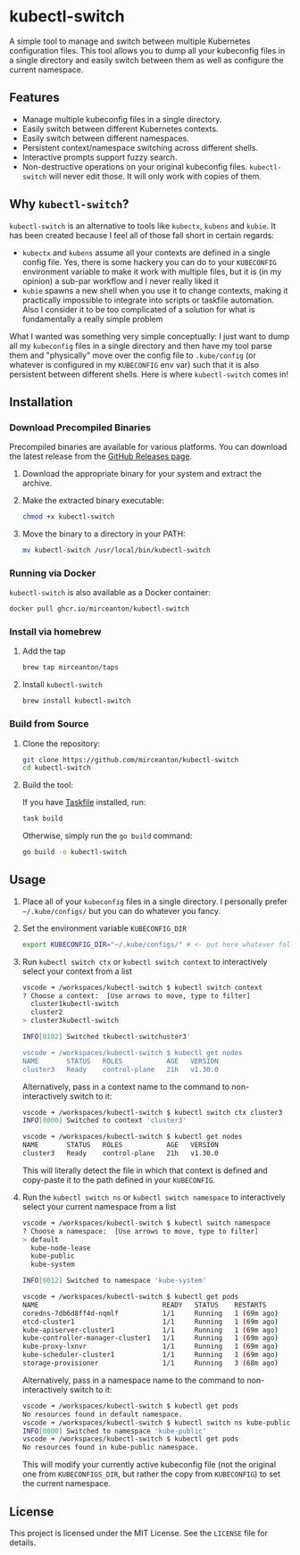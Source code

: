 # kubectl-switch

A simple tool to manage and switch between multiple Kubernetes configuration files. This tool allows you to dump all your kubeconfig files in a single directory and easily switch between them as well as configure the current namespace.

## Features

- Manage multiple kubeconfig files in a single directory.
- Easily switch between different Kubernetes contexts.
- Easily switch between different namespaces.
- Persistent context/namespace switching across different shells.
- Interactive prompts support fuzzy search.
- Non-destructive operations on your original kubeconfig files. `kubectl-switch` will never edit those. It will only work with copies of them.

## Why `kubectl-switch`?

`kubectl-switch` is an alternative to tools like `kubectx`, `kubens` and `kubie`. It has been created because I feel all of those fall short in certain regards:

- `kubectx` and `kubens` assume all your contexts are defined in a single config file. Yes, there is some hackery you can do to your `KUBECONFIG` environment variable to make it work with multiple files, but it is (in my opinion) a sub-par workflow and I never really liked it
- `kubie` spawns a new shell when you use it to change contexts, making it practically impossible to integrate into scripts or taskfile automation. Also I consider it to be too complicated of a solution for what is fundamentally a really simple problem

What I wanted was something very simple conceptually: I just want to dump all my `kubeconfig` files in a single directory and then have my tool parse them and "physically" move over the config file to `.kube/config` (or whatever is configured in my `KUBECONFIG` env var) such that it is also persistent between different shells. Here is where `kubectl-switch` comes in!

## Installation

### Download Precompiled Binaries

Precompiled binaries are available for various platforms. You can download the latest release from the [GitHub Releases page](https://github.com/mirceanton/kubectl-switch/releases/latest).

1. Download the appropriate binary for your system and extract the archive.
2. Make the extracted binary executable:

    ```bash
    chmod +x kubectl-switch
    ```

3. Move the binary to a directory in your PATH:

    ```bash
    mv kubectl-switch /usr/local/bin/kubectl-switch
    ```

### Running via Docker

`kubectl-switch` is also available as a Docker container:

```bash
docker pull ghcr.io/mirceanton/kubectl-switch
```

### Install via homebrew

1. Add the tap

    ```bash
    brew tap mirceanton/taps
    ```

2. Install `kubectl-switch`

    ```bash
    brew install kubectl-switch
    ```

### Build from Source

1. Clone the repository:

    ```bash
    git clone https://github.com/mirceanton/kubectl-switch
    cd kubectl-switch
    ```

2. Build the tool:

    If you have [Taskfile](https://taskfile.dev/) installed, run:

    ```bash
    task build
    ```

    Otherwise, simply run the `go build` command:

    ```bash
    go build -o kubectl-switch
    ```

## Usage

1. Place all of your `kubeconfig` files in a single directory. I personally prefer `~/.kube/configs/` but you can do whatever you fancy.

2. Set the environment variable `KUBECONFIG_DIR`

    ```sh
    export KUBECONFIG_DIR="~/.kube/configs/" # <- put here whatever folder you decided on at step 1
    ```

3. Run `kubectl switch ctx` or `kubectl switch context` to interactively select your context from a list

    ```sh
    vscode ➜ /workspaces/kubectl-switch $ kubectl switch context
    ? Choose a context:  [Use arrows to move, type to filter]
      cluster1kubectl-switch
      cluster2
    > cluster3kubectl-switch

    INFO[0102] Switched tkubectl-switchuster3'

    vscode ➜ /workspaces/kubectl-switch $ kubectl get nodes
    NAME       STATUS   ROLES           AGE   VERSION
    cluster3   Ready    control-plane   21h   v1.30.0
    ```

    Alternatively, pass in a context name to the command to non-interactively switch to it:

    ```sh
    vscode ➜ /workspaces/kubectl-switch $ kubectl switch ctx cluster3
    INFO[0000] Switched to context 'cluster3'

    vscode ➜ /workspaces/kubectl-switch $ kubectl get nodes
    NAME       STATUS   ROLES           AGE   VERSION
    cluster3   Ready    control-plane   21h   v1.30.0
    ```

    This will literally detect the file in which that context is defined and copy-paste it to the path defined in your `KUBECONFIG`.

4. Run the `kubectl switch ns` or `kubectl switch namespace` to interactively select your current namespace from a list

    ```sh
    vscode ➜ /workspaces/kubectl-switch $ kubectl switch namespace
    ? Choose a namespace:  [Use arrows to move, type to filter]
    > default
      kube-node-lease
      kube-public
      kube-system

    INFO[0012] Switched to namespace 'kube-system'

    vscode ➜ /workspaces/kubectl-switch $ kubectl get pods
    NAME                               READY   STATUS    RESTARTS      AGE
    coredns-7db6d8ff4d-nqmlf           1/1     Running   1 (69m ago)   21h
    etcd-cluster1                      1/1     Running   1 (69m ago)   21h
    kube-apiserver-cluster1            1/1     Running   1 (69m ago)   21h
    kube-controller-manager-cluster1   1/1     Running   1 (69m ago)   21h
    kube-proxy-lxnvr                   1/1     Running   1 (69m ago)   21h
    kube-scheduler-cluster1            1/1     Running   1 (69m ago)   21h
    storage-provisioner                1/1     Running   3 (68m ago)   21h
    ```

    Alternatively, pass in a namespace name to the command to non-interactively switch to it:

    ```sh
    vscode ➜ /workspaces/kubectl-switch $ kubectl get pods
    No resources found in default namespace.
    vscode ➜ /workspaces/kubectl-switch $ kubectl switch ns kube-public
    INFO[0000] Switched to namespace 'kube-public'
    vscode ➜ /workspaces/kubectl-switch $ kubectl get pods
    No resources found in kube-public namespace.
    ```

    This will modify your currently active kubeconfig file (not the original one from `KUBECONFIGS_DIR`, but rather the copy from `KUBECONFIG`) to set the current namespace.

## License

This project is licensed under the MIT License. See the `LICENSE` file for details.

